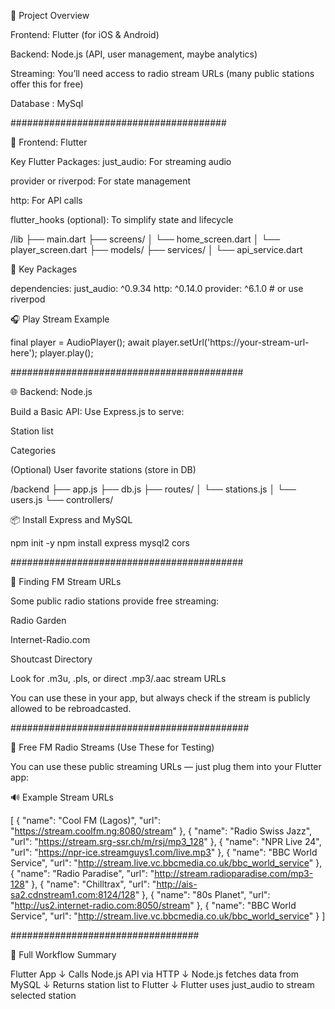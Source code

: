 🚀 Project Overview

Frontend: Flutter (for iOS & Android)

Backend: Node.js (API, user management, maybe analytics)

Streaming: You’ll need access to radio stream URLs (many public stations offer this for free)

Database : MySql

#######################################

📱 Frontend: Flutter

Key Flutter Packages:
just_audio: For streaming audio

provider or riverpod: For state management

http: For API calls

flutter_hooks (optional): To simplify state and lifecycle


/lib
├── main.dart
├── screens/
│   └── home_screen.dart
│   └── player_screen.dart
├── models/
├── services/
│   └── api_service.dart


🔌 Key Packages

dependencies:
  just_audio: ^0.9.34
  http: ^0.14.0
  provider: ^6.1.0 # or use riverpod


🎧 Play Stream Example

final player = AudioPlayer();
await player.setUrl('https://your-stream-url-here');
player.play();


##########################################

🌐 Backend: Node.js

Build a Basic API:
Use Express.js to serve:

Station list

Categories

(Optional) User favorite stations (store in DB)


/backend
├── app.js
├── db.js
├── routes/
│   └── stations.js
│   └── users.js
└── controllers/

📦 Install Express and MySQL

npm init -y
npm install express mysql2 cors




##########################################

📡 Finding FM Stream URLs

Some public radio stations provide free streaming:

Radio Garden

Internet-Radio.com

Shoutcast Directory

Look for .m3u, .pls, or direct .mp3/.aac stream URLs

You can use these in your app, but always check if the stream is publicly allowed to be rebroadcasted.



###########################################

📡 Free FM Radio Streams (Use These for Testing)

You can use these public streaming URLs — just plug them into your Flutter app:

🔊 Example Stream URLs


[
  {
    "name": "Cool FM (Lagos)",
    "url": "https://stream.coolfm.ng:8080/stream"
  },
  {
    "name": "Radio Swiss Jazz",
    "url": "https://stream.srg-ssr.ch/m/rsj/mp3_128"
  },
  {
    "name": "NPR Live 24",
    "url": "https://npr-ice.streamguys1.com/live.mp3"
  },
  {
    "name": "BBC World Service",
    "url": "http://stream.live.vc.bbcmedia.co.uk/bbc_world_service"
  },
  {
    "name": "Radio Paradise",
    "url": "http://stream.radioparadise.com/mp3-128"
  },
  {
    "name": "Chilltrax",
    "url": "http://ais-sa2.cdnstream1.com:8124/128"
  },
  {
    "name": "80s Planet",
    "url": "http://us2.internet-radio.com:8050/stream"
  },
  {
    "name": "BBC World Service",
    "url": "http://stream.live.vc.bbcmedia.co.uk/bbc_world_service"
  }
]



##################################

📌 Full Workflow Summary

Flutter App
  ↓
Calls Node.js API via HTTP
  ↓
Node.js fetches data from MySQL
  ↓
Returns station list to Flutter
  ↓
Flutter uses just_audio to stream selected station

